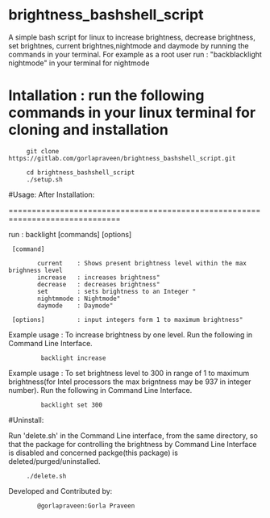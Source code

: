 # brightness_bashshell_script
A simple bash script for linux to increase brightness, decrease brightness, set brightnes, current brightnes,nightmode and daymode by running the commands in your terminal.
For example as a root user run : "backblacklight nightmode" in your terminal for nightmode


Intallation : run the following commands in your linux terminal for cloning and installation
===============================================================================

         git clone https://gitlab.com/gorlapraveen/brightness_bashshell_script.git

         cd brightness_bashshell_script
         ./setup.sh



#Usage: After Installation:

==============================================================================

run                : backlight [commands] [options] 

     [command]

            current    : Shows present brightness level within the max brighness level
            increase   : increases brightness"
            decrease   : decreases brightness" 
            set        : sets brightness to an Integer "
            nightmmode : Nightmode"
            daymode    : Daymode"

     [options]         : input integers form 1 to maximum brightness"

Example usage :  To increase brightness by one level. Run the following in Command Line Interface.

             backlight increase

Example usage : To set brightness level to 300 in range of 1 to maximum brightness(for Intel processors the max brigntness may be 937 in integer number). Run the following in Command Line Interface.

             backlight set 300 


#Uninstall:

Run 'delete.sh' in the Command Line interface, from the same directory, so that the package for controlling the brightness by Command Line Interface is disabled and concerned packge(this package) is deleted/purged/uninstalled. 
         
         ./delete.sh

Developed and Contributed by: 

            @gorlapraveen:Gorla Praveen


